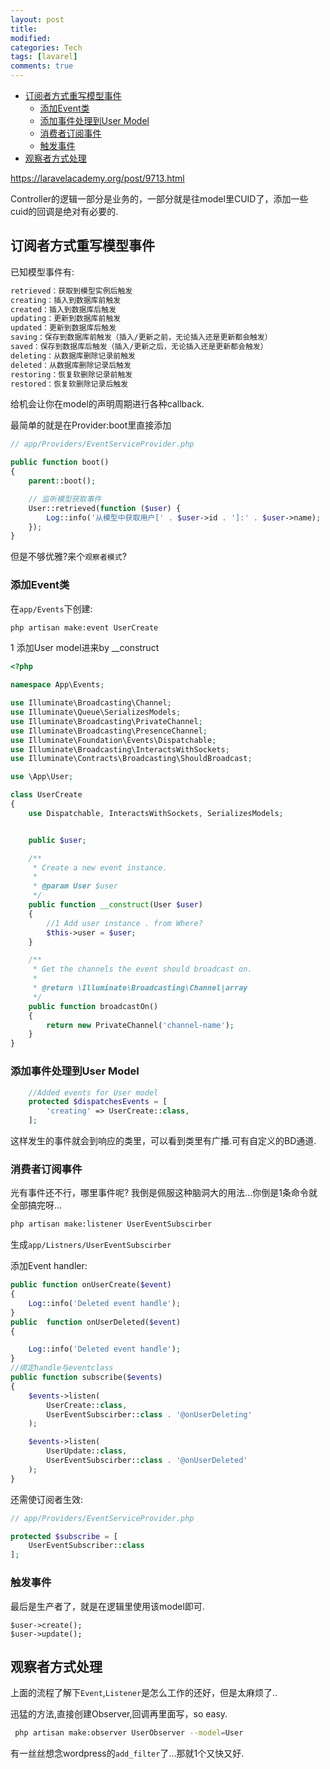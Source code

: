 ```yaml
---
layout: post
title:
modified:
categories: Tech
tags: [lavarel]
comments: true
---
```



<!-- TOC -->

- [订阅者方式重写模型事件](#订阅者方式重写模型事件)
    - [添加Event类](#添加event类)
    - [添加事件处理到User Model](#添加事件处理到user-model)
    - [消费者订阅事件](#消费者订阅事件)
    - [触发事件](#触发事件)
- [观察者方式处理](#观察者方式处理)

<!-- /TOC -->

<https://laravelacademy.org/post/9713.html>

Controller的逻辑一部分是业务的，一部分就是往model里CUID了，添加一些cuid的回调是绝对有必要的.

## 订阅者方式重写模型事件

已知模型事件有:
```sh
retrieved：获取到模型实例后触发
creating：插入到数据库前触发
created：插入到数据库后触发
updating：更新到数据库前触发
updated：更新到数据库后触发
saving：保存到数据库前触发（插入/更新之前，无论插入还是更新都会触发）
saved：保存到数据库后触发（插入/更新之后，无论插入还是更新都会触发）
deleting：从数据库删除记录前触发
deleted：从数据库删除记录后触发
restoring：恢复软删除记录前触发
restored：恢复软删除记录后触发
```

给机会让你在model的声明周期进行各种callback.

最简单的就是在Provider:boot里直接添加
```php
// app/Providers/EventServiceProvider.php

public function boot()
{
    parent::boot();

    // 监听模型获取事件
    User::retrieved(function ($user) {
        Log::info('从模型中获取用户[' . $user->id . ']:' . $user->name);
    });
}
```

但是不够优雅?来个`观察者模式`?

### 添加Event类
在`app/Events`下创建:
```sh
php artisan make:event UserCreate
```

1 添加User model进来by __construct

```php
<?php

namespace App\Events;

use Illuminate\Broadcasting\Channel;
use Illuminate\Queue\SerializesModels;
use Illuminate\Broadcasting\PrivateChannel;
use Illuminate\Broadcasting\PresenceChannel;
use Illuminate\Foundation\Events\Dispatchable;
use Illuminate\Broadcasting\InteractsWithSockets;
use Illuminate\Contracts\Broadcasting\ShouldBroadcast;

use \App\User;

class UserCreate
{
    use Dispatchable, InteractsWithSockets, SerializesModels;


    public $user;

    /**
     * Create a new event instance.
     *
     * @param User $user
     */
    public function __construct(User $user)
    {
        //1 Add user instance . from Where?
        $this->user = $user;
    }

    /**
     * Get the channels the event should broadcast on.
     *
     * @return \Illuminate\Broadcasting\Channel|array
     */
    public function broadcastOn()
    {
        return new PrivateChannel('channel-name');
    }
}

```
### 添加事件处理到User Model
```php
    //Added events for User model
    protected $dispatchesEvents = [
        'creating' => UserCreate::class,
    ];
```

这样发生的事件就会到响应的类里，可以看到类里有广播.可有自定义的BD通道.

### 消费者订阅事件

光有事件还不行，哪里事件呢?
我倒是佩服这种脑洞大的用法...你倒是1条命令就全部搞完呀...
```sh
php artisan make:listener UserEventSubscirber
```
生成`app/Listners/UserEventSubscirber`

添加Event handler:
```php
public function onUserCreate($event)
{
    Log::info('Deleted event handle');
}
public  function onUserDeleted($event)
{

    Log::info('Deleted event handle');
}
//绑定handle与eventclass
public function subscribe($events)
{
    $events->listen(
        UserCreate::class,
        UserEventSubscirber::class . '@onUserDeleting'
    );

    $events->listen(
        UserUpdate::class,
        UserEventSubscirber::class . '@onUserDeleted'
    );
}
```
还需使订阅者生效:
```php
// app/Providers/EventServiceProvider.php

protected $subscribe = [
    UserEventSubscriber::class
];
```

### 触发事件

最后是生产者了，就是在逻辑里使用该model即可.
```
$user->create();
$user->update();
```

## 观察者方式处理

上面的流程了解下`Event`,`Listener`是怎么工作的还好，但是太麻烦了..

迅猛的方法,直接创建Observer,回调再里面写，so easy.
```sh
 php artisan make:observer UserObserver --model=User
```

有一丝丝想念wordpress的`add_filter`了...那就1个又快又好.